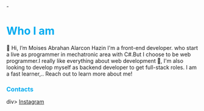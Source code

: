-<h1 style="font-weight: 700; color: #00abf0;">Who I am</h1>

👋 Hi, I’m Moises Abrahan Alarcon Hazin I'm a front-end developer. who start a live as programmer in mechatronic area with C#.But I choose to be web programmer.I really like everything about web development 🌱, I'm also looking to develop myself as backend developer to get full-stack roles. I am a fast learner,.. Reach out to learn more about me!

  
  
 <div><h2 style="font-size: 1rem; color: #00abf0;">Contacts</h2></div>div> <a href="https://www.instagram.com/alarconhazim_/" target="_blank">Instagram</a></p><p>
   
       
   

<!---
abrahanalarcon/abrahanalarcon is a ✨ special ✨ repository because its `README.md` (this file) appears on your GitHub profile.
You can click the Preview link to take a look at your changes.
--->
